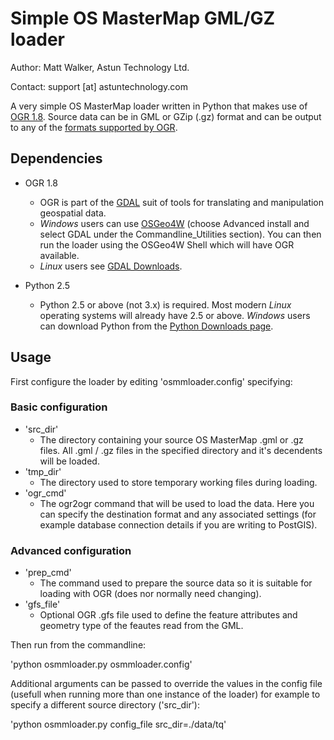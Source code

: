 # Simple OS MasterMap GML/GZ loader #

Author: Matt Walker, Astun Technology Ltd.

Contact: support [at] astuntechnology.com

A very simple OS MasterMap loader written in Python that makes use of [OGR 1.8](http://www.gdal.org/ogr/). Source data can be in GML or GZip (.gz) format and can be output to any of the [formats supported by OGR](http://www.gdal.org/ogr/ogr_formats.html).

## Dependencies ##

* OGR 1.8
  * OGR is part of the [GDAL](http://www.gdal.org/ogr/) suit of tools for translating and manipulation geospatial data.
  * *Windows* users can use [OSGeo4W](http://trac.osgeo.org/osgeo4w/) (choose Advanced install and select GDAL under the Commandline_Utilities section). You can then run the loader using the OSGeo4W Shell which will have OGR available.
  * *Linux* users see [GDAL Downloads](http://trac.osgeo.org/gdal/wiki/DownloadingGdalBinaries).

* Python 2.5
  * Python 2.5 or above (not 3.x) is required. Most modern *Linux* operating systems will already have 2.5 or above. *Windows* users can download Python  from the [Python Downloads page](http://www.python.org/download/releases/).

## Usage ##

First configure the loader by editing 'osmmloader.config' specifying:

### Basic configuration ###

* 'src_dir'
  * The directory containing your source OS MasterMap .gml or .gz files. All .gml / .gz files in the specified directory and it's decendents will be loaded.
* 'tmp_dir'
  * The directory used to store temporary working files during loading.
* 'ogr_cmd'
  * The ogr2ogr command that will be used to load the data. Here you can specify the destination format and any associated settings (for example database connection details if you are writing to PostGIS).

### Advanced configuration ###

* 'prep_cmd'
  * The command used to prepare the source data so it is suitable for loading with OGR (does nor normally need changing).
* 'gfs_file'
  * Optional OGR .gfs file used to define the feature attributes and geometry type of the feautes read from the GML.

Then run from the commandline:

'python osmmloader.py osmmloader.config'

Additional arguments can be passed to override the values in the config file (usefull when running more than one instance of the loader) for example to specify a different source directory ('src_dir'):

'python osmmloader.py config_file src_dir=./data/tq'
